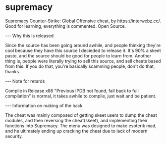 # supremacy
Supremacy Counter-Strike: Global Offensive cheat, by https://interwebz.cc/. Good for learning, everything is commented. Open Source.

--- Why this is released

Since the source has been going around awhile, and people thinking they're cool because they have this source I decieded to release it.
It's 90% a skeet paste, and the source should be good for people to learn from. Another thing is, people were literally trying to sell this source, and sell cheats based from this. If you do that, you're basically scamming people, don't do that, thanks.

--- Note for retards

Compile in Release x86
"Previous IPDB not found, fall back to full compilation" is normal, it takes awhile to compile, just wait and be patient.  

--- Information on making of the hack

The cheat was mainly composed of getting skeet users to dump the cheat modules, and then reversing the cheat(skeet), and implementing their functions into Supremacy. The menu was designed to make esoterik mad, and he ultimately ending up cracking the cheat due to lack of modern security.
